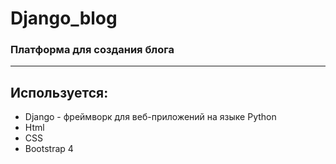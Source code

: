 # Django_blog
<h3> Платформа для создания блога</h3>
<hr>
<h2>Используется:</h2>
    <ul>
    <li>Django - фреймворк для веб-приложений на языке Python</li>
    <li>Html</li>
    <li>CSS</li>
    <li>Bootstrap 4</li>
 </ul>

